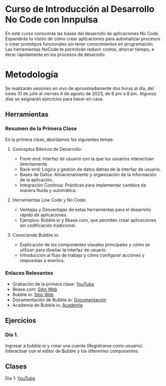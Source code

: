 # Curso de Introducción al Desarrollo No Code con Innpulsa

En este curso conocerás las bases del desarrollo de aplicaciones No Code. Expandirás tu visión de cómo crear aplicaciones para automatizar procesos o crear prototipos funcionales sin tener conocimientos en programación. Las herramientas NoCode te permitirán reducir costos, ahorrar tiempo, e iterar rápidamente en los procesos de desarrollo.

# Metodología

Se realizarán sesiones en vivo de aproximadamente dos horas al día, del lunes 31 de julio al viernes 4 de agosto de 2023, de 6 pm a 8 pm. Algunos días se asignarán ejercicios para hacer en casa.

## Herramientas

### Resumen de la Primera Clase

En la primera clase, abordamos los siguientes temas:

1. Conceptos Básicos de Desarrollo:
   - Front-end: Interfaz de usuario con la que los usuarios interactúan directamente.
   - Back-end: Lógica y gestión de datos detrás de la interfaz de usuario.
   - Bases de Datos: Almacenamiento y organización de la información de la aplicación.
   - Integración Continua: Prácticas para implementar cambios de manera fluida y automática.

2. Herramientas Low Code y No Code:
   - Ventajas y Desventajas de estas herramientas para el desarrollo rápido de aplicaciones.
   - Ejemplos: Bubble.io y 8base.com, que permiten crear aplicaciones sin codificación tradicional.

3. Conociendo Bubble.io:
   - Explicación de los componentes visuales principales y cómo se utilizan para diseñar la interfaz de usuario.
   - Introducción al flujo de trabajo y cómo configurar acciones y respuestas a eventos.

### Enlaces Relevantes

- Grabación de la primera clase: [YouTube](https://www.youtube.com/watch?v=fNq8sILOalo)
- 8base.com: [Sitio Web](https://www.8base.com/)
- Bubble.io: [Sitio Web](https://bubble.io/)
- Documentación de Bubble.io: [Documentación](https://manual.bubble.io/)
- Academia de Bubble.io: [Academia](https://bubble.io/academy)

## Ejercicios

### Día 1.

Ingresar a bubble.io y crear una cuenta (Registrarse como usuario).
Interactuar con el editor de Bubble y los diferentes componentes.

## Clases

Día 1: [YouTube](https://www.youtube.com/watch?v=fNq8sILOalo)
